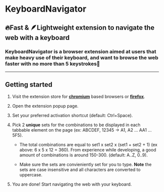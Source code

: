# **KeyboardNavigator**

## 🔥**Fast** & 🪶**Lightweight** extension to navigate the web with a keyboard

### KeyboardNavigator is a browser extension aimed at users that make **heavy** use of their keyboard, and want to browse the web faster with no more than **5 keystrokes**🤯

---

## Getting started

1. Visit the extension store for **[chromium](https://chrome.google.com/webstore/category/extensions)** based browsers or **[firefox](https://addons.mozilla.org/)**.

2. Open the extension popup page.

3. Set your preferred activation shortcut (default: Ctrl+Space).

4. Pick 2 **unique** sets for the combinations to be displayed in each tabbable element on the page (ex: ABCDEF, 12345 -> A1, A2 ... AA1 ... 5F5).

    - The total combinations are equal to set1 x set2 x (set1 + set2 + 1) (ex above: 6 x 5 x 12 = 360). From experience while developing, a good amount of combinations is around 150-300. (default: A..Z, 0..9).

    - Make sure the sets are convieniently set for you to type. **Note** the sets are case insensitive and all characters are converted to uppercase.

5. You are done! Start navigating the web with your keyboard.
